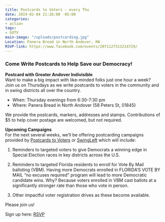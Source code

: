 ```yaml
---
title: Postcards to Voters - every Thu
date: 2019-02-04 21:26:00 -05:00
categories:
- action
tags:
- GOTV
main-image: "/uploads/postcarding.jpg"
Location: Panera Bread in North Andover, MA
RSVP-link: https://www.facebook.com/events/2071127513214729/
---
```


### Come Write Postcards to Help Save our Democracy!

**Postcard with Greater Andover Indivisible** <BR>
Want to make a big impact with like-minded folks just one hour a week? Join us on Thursdays as we write postcards to voters in the community and in swing districts all over the country.

* When: Thursday evenings from 6:30-7:30 pm
* Where: Panera Bread in North Andover (58 Peters St, 01845)

We provide the postcards, markers, addresses and stamps. Contributions of $5 to help cover postage are welcomed, but not required.

**Upcoming Campaigns** <BR>
For the next several weeks, we’ll be offering postcarding campaigns provided by [Postcards to Voters](http://Postcardstovoters.org) or [SwingLeft](https://swingleft.org/) which will include: 

1. Reminders to targeted voters to give Democrats a winning edge in Special Election races in key districts across the U.S.

2. Reminders to targeted Florida residents to enroll for Vote By Mail balloting (VBM). Having more Democrats enrolled in FLORIDA’S VOTE BY MAIL “no excuses required” program will lead to more Democratic candidate wins. Why? Because voters enrolled in VBM cast ballots at a significantly stronger rate than those who vote in person.

3. Other impactful voter registration drives as these become available.

Please join us!

Sign up here: [RSVP](https://www.mobilize.us/indivisiblegreaterandover/event/189960/)